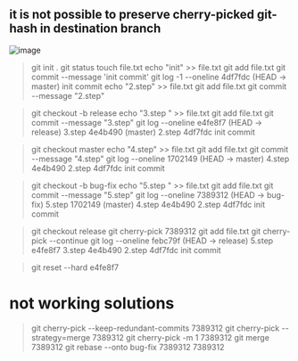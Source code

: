## it is not possible to preserve cherry-picked git-hash in destination branch
![image](https://user-images.githubusercontent.com/8113355/198723432-23cc0b63-c028-4a1f-85f3-45486408ea83.png)

> git init .
> git status
> touch file.txt
> echo "init" >> file.txt
> git add file.txt
> git commit --message 'init commit'
> git log -1 --oneline
4df7fdc (HEAD -> master) init commit
> echo "2.step" >> file.txt
> git add file.txt
> git commit --message "2.step"

> git checkout -b release
> echo "3.step " >> file.txt
> git add file.txt
> git commit --message "3.step"
> git log --oneline
e4fe8f7 (HEAD -> release) 3.step
4e4b490 (master) 2.step
4df7fdc init commit

> git checkout master
> echo "4.step" >> file.txt
> git add file.txt
> git commit --message "4.step"
> git log --oneline
1702149 (HEAD -> master) 4.step
4e4b490 2.step
4df7fdc init commit

> git checkout -b bug-fix
> echo "5.step " >> file.txt
> git add file.txt
> git commit --message "5.step"
> git log --oneline
7389312 (HEAD -> bug-fix) 5.step
1702149 (master) 4.step
4e4b490 2.step
4df7fdc init commit

> git checkout release
> git cherry-pick 7389312
> git add file.txt
> git cherry-pick --continue
> git log --oneline
febc79f (HEAD -> release) 5.step
e4fe8f7 3.step
4e4b490 2.step
4df7fdc init commit

> git reset --hard e4fe8f7
 
# not working solutions
> git cherry-pick --keep-redundant-commits 7389312 
> git cherry-pick --strategy=merge 7389312 
> git cherry-pick -m 1 7389312 
> git merge 7389312 
> git rebase --onto bug-fix 7389312 7389312
